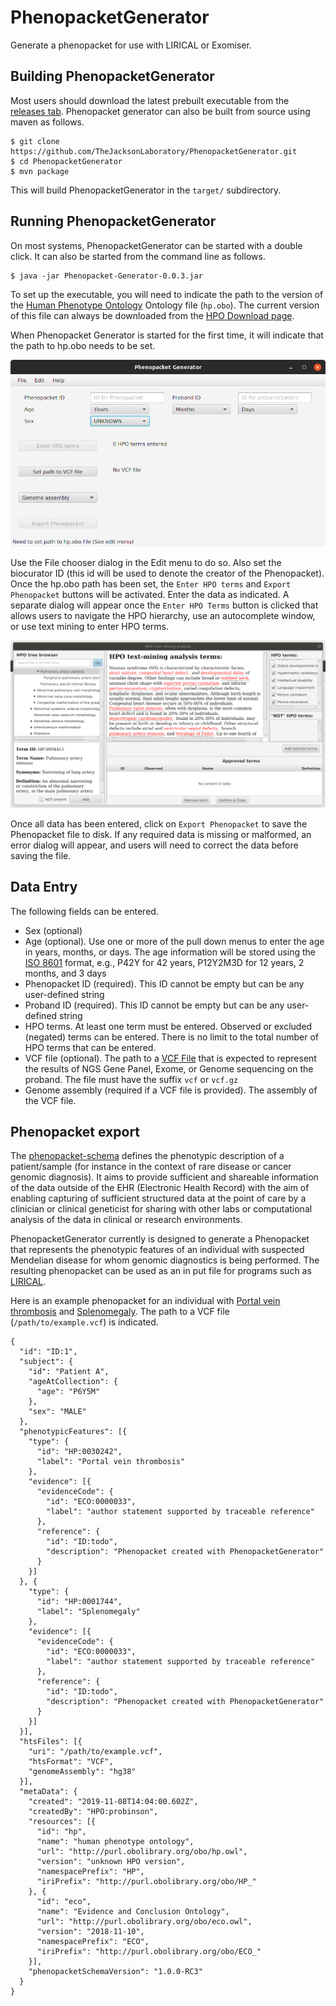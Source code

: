 # PhenopacketGenerator
Generate a phenopacket for use with LIRICAL or Exomiser.


## Building PhenopacketGenerator

Most users should download the latest prebuilt executable from 
the [releases tab](https://github.com/TheJacksonLaboratory/PhenopacketGenerator/releases). Phenopacket
generator can also be built from source using maven as follows.

```aidl
$ git clone https://github.com/TheJacksonLaboratory/PhenopacketGenerator.git
$ cd PhenopacketGenerator
$ mvn package
```
This will build PhenopacketGenerator in the ``target/`` subdirectory.

## Running PhenopacketGenerator

On most systems, PhenopacketGenerator can be started with a double click. It can also be started from the command
line as follows.
```aidl
$ java -jar Phenopacket-Generator-0.0.3.jar 
```

To set up the executable, you will need to indicate the path to the version of the
[Human Phenotype Ontology](https://hpo.jax.org/app/) Ontology file (``hp.obo``). The current version
of this file can always be downloaded from the [HPO Download page](https://hpo.jax.org/app/download/ontology).

When Phenopacket Generator is started for the first time, it will indicate that the path to hp.obo needs to be set.

![Phenopacket Generator Start Screen](./img/startscreen.png?raw=true "Phenopacket Generator")


Use the File chooser dialog in the Edit menu to do so. Also set the biocurator ID (this id will be used to denote the
creator of the Phenopacket). Once the hp.obo path has been set, the ``Enter HPO terms`` and ``Export Phenopacket`` 
buttons will be activated. Enter the data as indicated. A separate dialog will appear once the ``Enter HPO Terms`` button 
is clicked that allows users to navigate the HPO hierarchy, use an autocomplete window, or use
text mining to enter HPO terms.

![HPO Text Mining](./img/hpo-textmining.png?raw=true "HPO Text Mining")

Once all data has been entered, click on ``Export Phenopacket`` to save the Phenopacket file to disk. If
any required data is missing or malformed, an error dialog will appear, and users will need to correct
the data before saving the file.

## Data Entry

The following fields can be entered.

* Sex (optional)
* Age (optional). Use one or more of the pull down menus to enter the age in years, months, or days. The
age information will be stored  using the  [ISO 8601](https://en.wikipedia.org/wiki/ISO_8601) format, 
e.g., P42Y for 42 years, P12Y2M3D for 12 years, 2 months, and 3 days
* Phenopacket ID (required). This ID cannot be empty but can be any user-defined string
* Proband ID (required). This ID cannot be empty but can be any user-defined string
* HPO terms. At least one term must be entered. Observed or excluded (negated) terms can be entered. There is no limit 
to the total number of HPO terms that can be entered.
* VCF file (optional). The path to a [VCF File](https://en.wikipedia.org/wiki/Variant_Call_Format) that is expected to
represent the results of NGS Gene Panel, Exome, or Genome sequencing on the proband. The file must have the suffix ``vcf`` or
``vcf.gz``
* Genome assembly (required if a VCF file is provided). The assembly of the VCF file.

## Phenopacket export
The [phenopacket-schema](https://phenopackets-schema.readthedocs.io/en/latest/) defines the phenotypic 
description of a patient/sample (for instance in the context of rare disease or cancer genomic diagnosis). 
It aims to provide sufficient and shareable information of the data outside of the EHR (Electronic Health Record)
with the aim of enabling capturing of sufficient structured data at the point of care by a clinician or clinical 
geneticist for sharing with other labs or computational analysis of the data in clinical or research environments.

PhenopacketGenerator currently is designed to generate a Phenopacket that represents the phenotypic features
of an individual with suspected Mendelian disease for whom genomic diagnostics is being performed. The
resulting phenopacket can be used as an in put file for programs such as [LIRICAL](https://github.com/TheJacksonLaboratory/LIRICAL).

Here is an example phenopacket for an individual with [Portal vein thrombosis](https://hpo.jax.org/app/browse/term/HP:0030242)
and [Splenomegaly](https://hpo.jax.org/app/browse/term/HP:0001744). The path to a VCF file (``/path/to/example.vcf``)
is indicated.



```aidl
{
  "id": "ID:1",
  "subject": {
    "id": "Patient A",
    "ageAtCollection": {
      "age": "P6Y5M"
    },
    "sex": "MALE"
  },
  "phenotypicFeatures": [{
    "type": {
      "id": "HP:0030242",
      "label": "Portal vein thrombosis"
    },
    "evidence": [{
      "evidenceCode": {
        "id": "ECO:0000033",
        "label": "author statement supported by traceable reference"
      },
      "reference": {
        "id": "ID:todo",
        "description": "Phenopacket created with PhenopacketGenerator"
      }
    }]
  }, {
    "type": {
      "id": "HP:0001744",
      "label": "Splenomegaly"
    },
    "evidence": [{
      "evidenceCode": {
        "id": "ECO:0000033",
        "label": "author statement supported by traceable reference"
      },
      "reference": {
        "id": "ID:todo",
        "description": "Phenopacket created with PhenopacketGenerator"
      }
    }]
  }],
  "htsFiles": [{
    "uri": "/path/to/example.vcf",
    "htsFormat": "VCF",
    "genomeAssembly": "hg38"
  }],
  "metaData": {
    "created": "2019-11-08T14:04:00.602Z",
    "createdBy": "HPO:probinson",
    "resources": [{
      "id": "hp",
      "name": "human phenotype ontology",
      "url": "http://purl.obolibrary.org/obo/hp.owl",
      "version": "unknown HPO version",
      "namespacePrefix": "HP",
      "iriPrefix": "http://purl.obolibrary.org/obo/HP_"
    }, {
      "id": "eco",
      "name": "Evidence and Conclusion Ontology",
      "url": "http://purl.obolibrary.org/obo/eco.owl",
      "version": "2018-11-10",
      "namespacePrefix": "ECO",
      "iriPrefix": "http://purl.obolibrary.org/obo/ECO_"
    }],
    "phenopacketSchemaVersion": "1.0.0-RC3"
  }
}
```